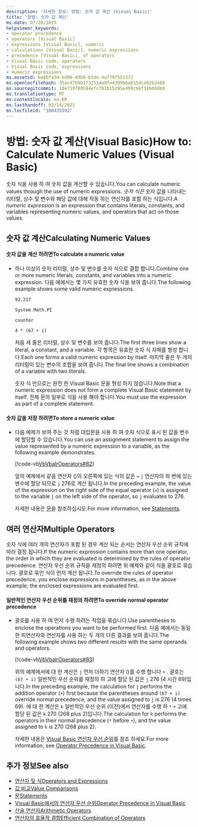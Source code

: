 ```yaml
---
description: '자세한 정보: 방법: 숫자 값 계산 (Visual Basic)'
title: '방법: 숫자 값 계산'
ms.date: 07/20/2015
helpviewer_keywords:
- operator precedence
- operators [Visual Basic]
- expressions [Visual Basic], numeric
- calculations [Visual Basic], numeric expressions
- precedence [Visual Basic], of operators
- Visual Basic code, operators
- Visual Basic code, expressions
- numeric expressions
ms.assetid: ba6bf43d-bd96-49b8-b1de-4a7797551372
ms.openlocfilehash: 35acd7b9b1732514a8fe4399b6a815dce62b2468
ms.sourcegitcommit: 10e719780594efc781b15295e499c66f316068b8
ms.translationtype: MT
ms.contentlocale: ko-KR
ms.lasthandoff: 02/14/2021
ms.locfileid: "100435592"
---
```

# <a name="how-to-calculate-numeric-values-visual-basic"></a><span data-ttu-id="b1bdd-103">방법: 숫자 값 계산(Visual Basic)</span><span class="sxs-lookup"><span data-stu-id="b1bdd-103">How to: Calculate Numeric Values (Visual Basic)</span></span>

<span data-ttu-id="b1bdd-104">숫자 식을 사용 하 여 숫자 값을 계산할 수 있습니다.</span><span class="sxs-lookup"><span data-stu-id="b1bdd-104">You can calculate numeric values through the use of numeric expressions.</span></span> <span data-ttu-id="b1bdd-105">*숫자 식은* 숫자 값을 나타내는 리터럴, 상수 및 변수와 해당 값에 대해 작동 하는 연산자를 포함 하는 식입니다.</span><span class="sxs-lookup"><span data-stu-id="b1bdd-105">A *numeric expression* is an expression that contains literals, constants, and variables representing numeric values, and operators that act on those values.</span></span>  
  
## <a name="calculating-numeric-values"></a><span data-ttu-id="b1bdd-106">숫자 값 계산</span><span class="sxs-lookup"><span data-stu-id="b1bdd-106">Calculating Numeric Values</span></span>  
  
#### <a name="to-calculate-a-numeric-value"></a><span data-ttu-id="b1bdd-107">숫자 값을 계산 하려면</span><span class="sxs-lookup"><span data-stu-id="b1bdd-107">To calculate a numeric value</span></span>  
  
- <span data-ttu-id="b1bdd-108">하나 이상의 숫자 리터럴, 상수 및 변수를 숫자 식으로 결합 합니다.</span><span class="sxs-lookup"><span data-stu-id="b1bdd-108">Combine one or more numeric literals, constants, and variables into a numeric expression.</span></span> <span data-ttu-id="b1bdd-109">다음 예에서는 몇 가지 유효한 숫자 식을 보여 줍니다.</span><span class="sxs-lookup"><span data-stu-id="b1bdd-109">The following example shows some valid numeric expressions.</span></span>  
  
     `93.217`  
  
     `System.Math.PI`  
  
     `counter`  
  
     `4 * (67 + i)`  
  
     <span data-ttu-id="b1bdd-110">처음 세 줄은 리터럴, 상수 및 변수를 보여 줍니다.</span><span class="sxs-lookup"><span data-stu-id="b1bdd-110">The first three lines show a literal, a constant, and a variable.</span></span> <span data-ttu-id="b1bdd-111">각 항목은 유효한 숫자 식 자체를 형성 합니다.</span><span class="sxs-lookup"><span data-stu-id="b1bdd-111">Each one forms a valid numeric expression by itself.</span></span> <span data-ttu-id="b1bdd-112">마지막 줄은 두 개의 리터럴이 있는 변수의 조합을 보여 줍니다.</span><span class="sxs-lookup"><span data-stu-id="b1bdd-112">The final line shows a combination of a variable with two literals.</span></span>  
  
     <span data-ttu-id="b1bdd-113">숫자 식 만으로는 완전 한 Visual Basic 문을 형성 하지 않습니다.</span><span class="sxs-lookup"><span data-stu-id="b1bdd-113">Note that a numeric expression does not form a complete Visual Basic statement by itself.</span></span> <span data-ttu-id="b1bdd-114">전체 문의 일부로 식을 사용 해야 합니다.</span><span class="sxs-lookup"><span data-stu-id="b1bdd-114">You must use the expression as part of a complete statement.</span></span>  
  
#### <a name="to-store-a-numeric-value"></a><span data-ttu-id="b1bdd-115">숫자 값을 저장 하려면</span><span class="sxs-lookup"><span data-stu-id="b1bdd-115">To store a numeric value</span></span>  
  
- <span data-ttu-id="b1bdd-116">다음 예제가 보여 주는 것 처럼 대입문을 사용 하 여 숫자 식으로 표시 된 값을 변수에 할당할 수 있습니다.</span><span class="sxs-lookup"><span data-stu-id="b1bdd-116">You can use an assignment statement to assign the value represented by a numeric expression to a variable, as the following example demonstrates.</span></span>  
  
     [!code-vb[VbVbalrOperators#82](~/samples/snippets/visualbasic/VS_Snippets_VBCSharp/VbVbalrOperators/VB/Class1.vb#82)]  
  
     <span data-ttu-id="b1bdd-117">앞의 예제에서 같음 연산자 ()의 오른쪽에 있는 식의 값은 `=` `j` 연산자의 좌 변에 있는 변수에 할당 되므로 `j` 276로 계산 됩니다.</span><span class="sxs-lookup"><span data-stu-id="b1bdd-117">In the preceding example, the value of the expression on the right side of the equal operator (`=`) is assigned to the variable `j` on the left side of the operator, so `j` evaluates to 276.</span></span>  
  
     <span data-ttu-id="b1bdd-118">자세한 내용은 [문](../../../language-reference/statements/index.md)을 참조하십시오.</span><span class="sxs-lookup"><span data-stu-id="b1bdd-118">For more information, see [Statements](../../../language-reference/statements/index.md).</span></span>  
  
## <a name="multiple-operators"></a><span data-ttu-id="b1bdd-119">여러 연산자</span><span class="sxs-lookup"><span data-stu-id="b1bdd-119">Multiple Operators</span></span>  

 <span data-ttu-id="b1bdd-120">숫자 식에 여러 개의 연산자가 포함 된 경우 계산 되는 순서는 연산자 우선 순위 규칙에 따라 결정 됩니다.</span><span class="sxs-lookup"><span data-stu-id="b1bdd-120">If the numeric expression contains more than one operator, the order in which they are evaluated is determined by the rules of operator precedence.</span></span> <span data-ttu-id="b1bdd-121">연산자 우선 순위 규칙을 재정의 하려면 위 예제와 같이 식을 괄호로 묶습니다. 괄호로 묶인 식이 먼저 계산 됩니다.</span><span class="sxs-lookup"><span data-stu-id="b1bdd-121">To override the rules of operator precedence, you enclose expressions in parentheses, as in the above example; the enclosed expressions are evaluated first.</span></span>  
  
#### <a name="to-override-normal-operator-precedence"></a><span data-ttu-id="b1bdd-122">일반적인 연산자 우선 순위를 재정의 하려면</span><span class="sxs-lookup"><span data-stu-id="b1bdd-122">To override normal operator precedence</span></span>  
  
- <span data-ttu-id="b1bdd-123">괄호를 사용 하 여 먼저 수행 하려는 작업을 묶습니다.</span><span class="sxs-lookup"><span data-stu-id="b1bdd-123">Use parentheses to enclose the operations you want to be performed first.</span></span> <span data-ttu-id="b1bdd-124">다음 예에서는 동일한 피연산자와 연산자를 사용 하는 두 개의 다른 결과를 보여 줍니다.</span><span class="sxs-lookup"><span data-stu-id="b1bdd-124">The following example shows two different results with the same operands and operators.</span></span>  
  
     [!code-vb[VbVbalrOperators#83](~/samples/snippets/visualbasic/VS_Snippets_VBCSharp/VbVbalrOperators/VB/Class1.vb#83)]  
  
     <span data-ttu-id="b1bdd-125">위의 예제에서에 대 한 계산은 `j` 먼저 더하기 연산자 ()를 수행 합니다 `+` . 괄호는 `(67 + i)` 일반적인 우선 순위를 재정의 하 고에 할당 된 값은 `j` 276 (4 시간 69)입니다.</span><span class="sxs-lookup"><span data-stu-id="b1bdd-125">In the preceding example, the calculation for `j` performs the addition operator (`+`) first because the parentheses around `(67 + i)` override normal precedence, and the value assigned to `j` is 276 (4 times 69).</span></span> <span data-ttu-id="b1bdd-126">에 대 한 계산은 `k` 일반적인 우선 순위 (이전)에서 연산자를 수행 하 `*` `+` 고에 할당 된 값은 `k` 270 (268 plus 2)입니다.</span><span class="sxs-lookup"><span data-stu-id="b1bdd-126">The calculation for `k` performs the operators in their normal precedence (`*` before `+`), and the value assigned to `k` is 270 (268 plus 2).</span></span>  
  
     <span data-ttu-id="b1bdd-127">자세한 내용은 [Visual Basic 연산자 우선 순위](../../../language-reference/operators/operator-precedence.md)를 참조 하세요.</span><span class="sxs-lookup"><span data-stu-id="b1bdd-127">For more information, see [Operator Precedence in Visual Basic](../../../language-reference/operators/operator-precedence.md).</span></span>  
  
## <a name="see-also"></a><span data-ttu-id="b1bdd-128">추가 정보</span><span class="sxs-lookup"><span data-stu-id="b1bdd-128">See also</span></span>

- [<span data-ttu-id="b1bdd-129">연산자 및 식</span><span class="sxs-lookup"><span data-stu-id="b1bdd-129">Operators and Expressions</span></span>](index.md)
- [<span data-ttu-id="b1bdd-130">값 비교</span><span class="sxs-lookup"><span data-stu-id="b1bdd-130">Value Comparisons</span></span>](value-comparisons.md)
- [<span data-ttu-id="b1bdd-131">문</span><span class="sxs-lookup"><span data-stu-id="b1bdd-131">Statements</span></span>](../../../language-reference/statements/index.md)
- [<span data-ttu-id="b1bdd-132">Visual Basic에서의 연산자 우선 순위</span><span class="sxs-lookup"><span data-stu-id="b1bdd-132">Operator Precedence in Visual Basic</span></span>](../../../language-reference/operators/operator-precedence.md)
- [<span data-ttu-id="b1bdd-133">산술 연산자</span><span class="sxs-lookup"><span data-stu-id="b1bdd-133">Arithmetic Operators</span></span>](../../../language-reference/operators/arithmetic-operators.md)
- [<span data-ttu-id="b1bdd-134">연산자의 효율적 결합</span><span class="sxs-lookup"><span data-stu-id="b1bdd-134">Efficient Combination of Operators</span></span>](efficient-combination-of-operators.md)
